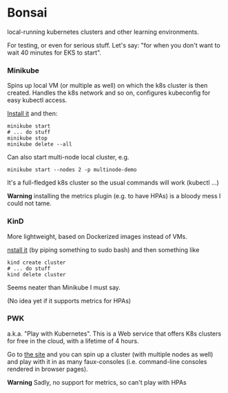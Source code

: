 # Bonsai

local-running kubernetes clusters and other learning environments.

For testing, or even for serious stuff. Let's say: "for when you don't want
to wait 40 minutes for EKS to start".

### Minikube

Spins up local VM (or multiple as well) on which the k8s cluster is then
created. Handles the k8s network and so on, configures kubeconfig for
easy kubectl access.

[Install it](https://minikube.sigs.k8s.io/docs/start/) and then:

    minikube start
    # ... do stuff
    minikube stop
    minikube delete --all

Can also start multi-node local cluster, e.g.

    minikube start --nodes 2 -p multinode-demo

It's a full-fledged k8s cluster so the usual commands will work (kubectl ...)

**Warning** installing the metrics plugin (e.g. to have HPAs) is a bloody mess
I could not tame.

### KinD

More lightweight, based on Dockerized images instead of VMs.

[nstall it](https://kind.sigs.k8s.io/)
(by piping something to sudo bash) and then something like

    kind create cluster
    # ... do stuff
    kind delete cluster

Seems neater than Minikube I must say.

(No idea yet if it supports metrics for HPAs)

### PWK

a.k.a. "Play with Kubernetes". This is a Web service that offers
K8s clusters for free in the cloud, with a lifetime of 4 hours.

Go to [the site](https://labs.play-with-k8s.com/) and you can spin
up a cluster (with multiple nodes as well) and play with it in
as many faux-consoles (i.e. command-line consoles rendered in browser pages).

**Warning** Sadly, no support for metrics, so can't play with HPAs
